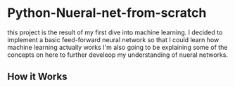 # Python-Nueral-net-from-scratch

this project is the result of my first dive into machine learning. I decided to implement a basic feed-forward neural network so that I could learn how machine learning actually works
I'm also going to be explaining some of the concepts on here to further develeop my understanding of nueral networks.

## How it Works
